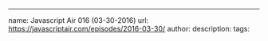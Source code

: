 ---
name: Javascript Air 016 (03-30-2016)
url: https://javascriptair.com/episodes/2016-03-30/
author: 
description: 
tags: